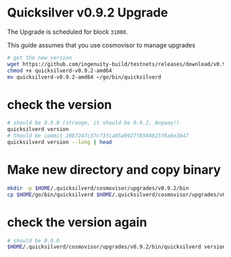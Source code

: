 # Quicksilver v0.9.2 Upgrade

The Upgrade is scheduled for block `31000`.

This guide assumes that you use cosmovisor to manage upgrades

```bash
# get the new version
wget https://github.com/ingenuity-build/testnets/releases/download/v0.9.0/quicksilverd-v0.9.2-amd64
chmod +x quicksilverd-v0.9.2-amd64
mv quicksilverd-v0.9.2-amd64 ~/go/bin/quicksilverd
```

# check the version

```bash
# should be 0.9.0 (strange, it should be 0.9.2. Anyway!)
quicksilverd version
# Should be commit 20b7247c37cf3fca05a9927f8504815f8a6e3b47
quicksilverd version --long | head
```

# Make new directory and copy binary

```bash
mkdir -p $HOME/.quicksilverd/cosmovisor/upgrades/v0.9.2/bin
cp $HOME/go/bin/quicksilverd $HOME/.quicksilverd/cosmovisor/upgrades/v0.9.2/bin
```

# check the version again

```bash
# should be 0.9.0
$HOME/.quicksilverd/cosmovisor/upgrades/v0.9.2/bin/quicksilverd version
```

